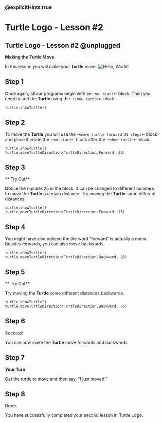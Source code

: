 ### @explicitHints true

# Turtle Logo - Lesson #2

## Turtle Logo - Lesson #2 @unplugged
**Making the Turtle Move.**

In this lesson you will make your **Turtle** move.
![Hello, World!](https://github.com/Mr-Coxall/makecode-arcade-turtle-logo-lesson2/raw/main/assets/move_screenshot.png)

## Step 1
Once again, all our programs begin with an ⇢``on start``⇠ block. Then you need to add the **Turtle** using the ⇢``show turtle``⇠ block.
```blocks
turtle.showTurtle()
```

## Step 2
To move the **Turtle** you will use the ⇢``move turtle forward 25 steps``⇠ block and place it inside the ⇢``on start``⇠ block after the ⇢``show turtle``⇠ block.
```blocks
turtle.showTurtle()
turtle.moveTurtleDirection(TurtleDirection.Forward, 25)
```

## Step 3
** Try Out**

Notice the number 25 in the block. It can be changed to different numbers to move the **Turtle** a certain distance. Try moving the **Turtle** some different distances.
```blocks
turtle.showTurtle()
turtle.moveTurtleDirection(TurtleDirection.Forward, 75)
```

## Step 4
You might have also noticed the the word "forward" is actually a menu. Besides forwards, you can also move backwards.
```blocks
turtle.showTurtle()
turtle.moveTurtleDirection(TurtleDirection.Backward, 25)
```

## Step 5
** Try Out**

Try moving the **Turtle** some different distances backwards.
```blocks
turtle.showTurtle()
turtle.moveTurtleDirection(TurtleDirection.Backward, 75)
```

## Step 6
Success!

You can now make the **Turtle** move forwards and backwards.

## Step 7
**Your Turn**

Get the turtle to move and then say, "I just moved!"

## Step 8
Done.

You have successfully completed your second lesson in Turtle Logo.
